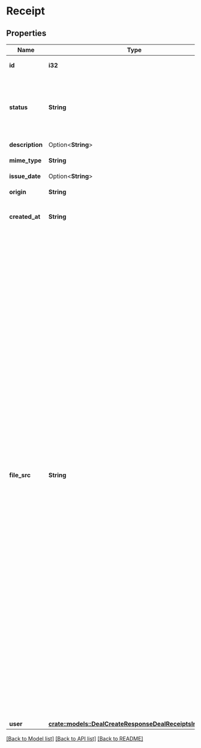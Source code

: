 # Receipt

## Properties

Name | Type | Description | Notes
------------ | ------------- | ------------- | -------------
**id** | **i32** | 証憑ファイルID | 
**status** | **String** | ステータス(confirmed:確認済み、deleted:削除済み、ignored:無視) | 
**description** | Option<**String**> | メモ | [optional]
**mime_type** | **String** | MIMEタイプ | 
**issue_date** | Option<**String**> | 発生日 | [optional]
**origin** | **String** | アップロード元種別 | 
**created_at** | **String** | 作成日時（ISO8601形式） | 
**file_src** | **String** | ファイルのダウンロードURL（freeeにログインした状態でのみ閲覧可能です。） <br> <br> file_srcは廃止予定の属性になります。<br> file_srcに替わり、証憑ファイルのダウンロード APIをご利用ください。<br> 証憑ファイルのダウンロードAPIを利用することで、以下のようになります。 <ul>   <li>アプリケーション利用者はfreee APIアプリケーションにログインしていれば、証憑ダウンロード毎にfreeeに改めてログインすることなくファイルが参照できるようになります。</li> </ul> | 
**user** | [**crate::models::DealCreateResponseDealReceiptsInnerUser**](dealCreateResponse_deal_receipts_inner_user.md) |  | 

[[Back to Model list]](../README.md#documentation-for-models) [[Back to API list]](../README.md#documentation-for-api-endpoints) [[Back to README]](../README.md)


